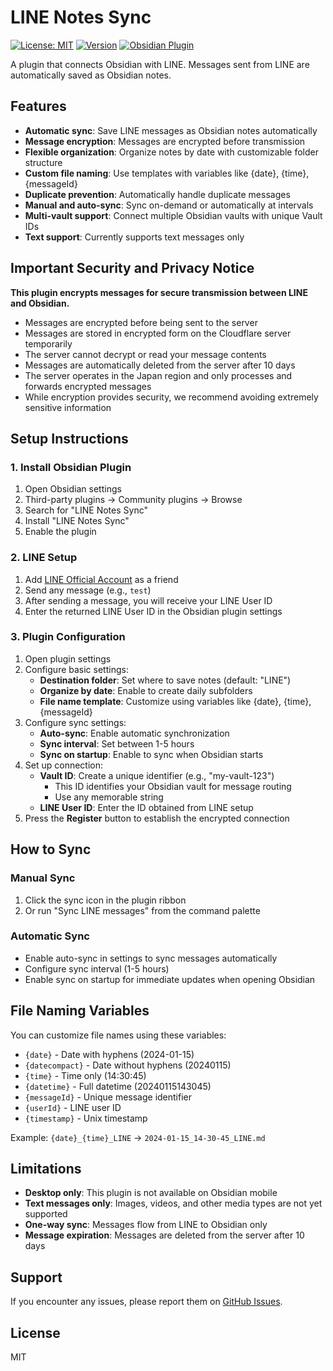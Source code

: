 # LINE Notes Sync

[![License: MIT](https://img.shields.io/badge/License-MIT-yellow.svg)](https://opensource.org/licenses/MIT)
[![Version](https://img.shields.io/badge/version-0.3.3-blue.svg)](https://github.com/onikun94/obsidian-to-note/releases)
[![Obsidian Plugin](https://img.shields.io/badge/Obsidian-Plugin-7c3aed.svg)](https://obsidian.md)

A plugin that connects Obsidian with LINE. Messages sent from LINE are automatically saved as Obsidian notes.

## Features

- **Automatic sync**: Save LINE messages as Obsidian notes automatically
- **Message encryption**: Messages are encrypted before transmission
- **Flexible organization**: Organize notes by date with customizable folder structure
- **Custom file naming**: Use templates with variables like {date}, {time}, {messageId}
- **Duplicate prevention**: Automatically handle duplicate messages
- **Manual and auto-sync**: Sync on-demand or automatically at intervals
- **Multi-vault support**: Connect multiple Obsidian vaults with unique Vault IDs
- **Text support**: Currently supports text messages only

## Important Security and Privacy Notice

**This plugin encrypts messages for secure transmission between LINE and Obsidian.**

- Messages are encrypted before being sent to the server
- Messages are stored in encrypted form on the Cloudflare server temporarily
- The server cannot decrypt or read your message contents
- Messages are automatically deleted from the server after 10 days
- The server operates in the Japan region and only processes and forwards encrypted messages
- While encryption provides security, we recommend avoiding extremely sensitive information

## Setup Instructions

### 1. Install Obsidian Plugin

1. Open Obsidian settings
2. Third-party plugins → Community plugins → Browse
3. Search for "LINE Notes Sync"
4. Install "LINE Notes Sync"
5. Enable the plugin

### 2. LINE Setup

1. Add [LINE Official Account](https://lin.ee/fq051VM) as a friend
2. Send any message (e.g., `test`)
3. After sending a message, you will receive your LINE User ID
4. Enter the returned LINE User ID in the Obsidian plugin settings

### 3. Plugin Configuration

1. Open plugin settings
2. Configure basic settings:
   - **Destination folder**: Set where to save notes (default: "LINE")
   - **Organize by date**: Enable to create daily subfolders
   - **File name template**: Customize using variables like {date}, {time}, {messageId}
3. Configure sync settings:
   - **Auto-sync**: Enable automatic synchronization
   - **Sync interval**: Set between 1-5 hours
   - **Sync on startup**: Enable to sync when Obsidian starts
4. Set up connection:
   - **Vault ID**: Create a unique identifier (e.g., "my-vault-123")
     - This ID identifies your Obsidian vault for message routing
     - Use any memorable string
   - **LINE User ID**: Enter the ID obtained from LINE setup
5. Press the **Register** button to establish the encrypted connection

## How to Sync

### Manual Sync
1. Click the sync icon in the plugin ribbon
2. Or run "Sync LINE messages" from the command palette

### Automatic Sync
- Enable auto-sync in settings to sync messages automatically
- Configure sync interval (1-5 hours)
- Enable sync on startup for immediate updates when opening Obsidian

## File Naming Variables

You can customize file names using these variables:
- `{date}` - Date with hyphens (2024-01-15)
- `{datecompact}` - Date without hyphens (20240115)
- `{time}` - Time only (14:30:45)
- `{datetime}` - Full datetime (20240115143045)
- `{messageId}` - Unique message identifier
- `{userId}` - LINE user ID
- `{timestamp}` - Unix timestamp

Example: `{date}_{time}_LINE` → `2024-01-15_14-30-45_LINE.md`

## Limitations

- **Desktop only**: This plugin is not available on Obsidian mobile
- **Text messages only**: Images, videos, and other media types are not yet supported
- **One-way sync**: Messages flow from LINE to Obsidian only
- **Message expiration**: Messages are deleted from the server after 10 days

## Support

If you encounter any issues, please report them on [GitHub Issues](https://github.com/onikun94/line_to_obsidian/issues).

## License

MIT
